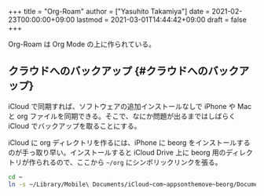+++
title = "Org-Roam"
author = ["Yasuhito Takamiya"]
date = 2021-02-23T00:00:00+09:00
lastmod = 2021-03-01T14:44:42+09:00
draft = false
+++

Org-Roam は Org Mode の上に作られている。


## クラウドへのバックアップ {#クラウドへのバックアップ}

iCloud で同期すれば、ソフトウェアの追加インストールなしで iPhone や Mac と org ファイルを同期できる。そこで、なにか問題が出るまではしばらく iCloud でバックアップを取ることにする。

iCloud に org ディレクトリを作るには、iPhone に beorg をインストールするのが手っ取り早い。インストールすると iCloud Drive 上に beorg 用のディレクトリが作られるので、ここから `~/org` にシンボリックリンクを張る。

```sh
cd ~
ln -s ~/Library/Mobile\ Documents/iCloud~com~appsonthemove~beorg/Documents/org org
```
